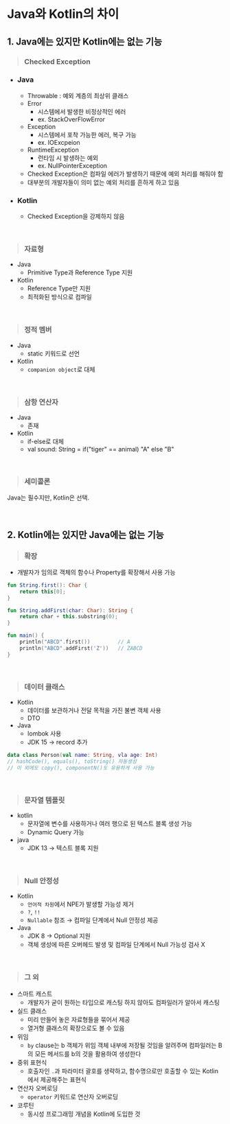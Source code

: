 # Java와 Kotlin의 차이

## 1. Java에는 있지만 Kotlin에는 없는 기능

> ### Checked Exception

- ### Java
  - Throwable : 예외 계층의 최상위 클래스
  - Error
    - 시스템에서 발생한 비정상적인 에러
    - ex. StackOverFlowError
  - Exception
    - 시스템에서 포착 가능한 에러, 복구 가능
    - ex. IOExcpeion
  - RuntimeException
    - 런타임 시 발생하는 예외
    - ex. NullPointerException
  - Checked Exception은 컴파일 에러가 발생하기 때문에 예외 처리를 해줘야 함
  - 대부분의 개발자들이 의미 없는 예외 처리를 흔하게 하고 있음
- ### Kotlin
  - Checked Exception을 강제하지 않음

<br>

> ### 자료형

- Java
  - Primitive Type과 Reference Type 지원
- Kotlin
  - Reference Type만 지원
  - 최적화된 방식으로 컴파일

<br>

> ### 정적 멤버

- Java
  - static 키워드로 선언
- Kotlin
  - `companion object`로 대체

<br>

> ### 삼항 연산자

- Java
  - 존재
- Kotlin
  - if-else로 대체
  - val sound: String = if("tiger" == animal) "A" else "B"

<br>

> ### 세미콜론

Java는 필수지만, Kotlin은 선택.

<br>

## 2. Kotlin에는 있지만 Java에는 없는 기능

> ### 확장

- 개발자가 임의로 객체의 함수나 Property를 확장해서 사용 가능

```kotlin
fun String.first(): Char {
    return this[0];
}

fun String.addFirst(char: Char): String {
    return char + this.substring(0);
}

fun main() {
    println("ABCD".first())         // A
    println("ABCD".addFirst('Z'))   // ZABCD
}
```

<br>

> ### 데이터 클래스

- Kotlin
  - 데이터를 보관하거나 전달 목적을 가진 불변 객체 사용
  - DTO
- Java
  - lombok 사용
  - JDK 15 → record 추가

```kotlin
data class Person(val name: String, vla age: Int)
// hashCode(), equals(), toString() 자동생성
// 이 외에도 copy(), componentN()도 유용하게 사용 가능
```

<br>

> ### 문자열 템플릿

- kotlin
  - 문자열에 변수를 사용하거나 여러 행으로 된 텍스트 블록 생성 가능
  - Dynamic Query 가능
- java
  - JDK 13 → 텍스트 블록 지원

<br>

> ### Null 안정성

- Kotlin
  - `언어적 차원`에서 NPE가 발생할 가능성 제거
  - `?`, `!!`
  - `Nullable` 참조 → 컴파일 단계에서 Null 안정성 제공
- Java
  - JDK 8 → Optional 지원
  - 객체 생성에 따른 오버헤드 발생 및 컴파일 단계에서 Null 가능성 검사 X

<br>

> ### 그 외

- 스마트 캐스트
  - 개발자가 굳이 원하는 타입으로 캐스팅 하지 않아도 컴파일러가 알아서 캐스팅
- 실드 클래스
  - 미리 만들어 놓은 자료형들을 묶어서 제공
  - 열거형 클래스의 확장으로도 볼 수 있음
- 위임
  - `by` clause는 b 객체가 위임 객체 내부에 저장될 것임을 알려주며 컴파일러는 B의 모든 메서드를 b의 것을 활용하여 생성한다
- 중위 표현식
  - 호출자인 `.`과 파라미터 괄호를 생략하고, 함수명으로만 호출할 수 있는 Kotlin에서 제공해주는 표현식
- 연산자 오버로딩
  - `operator` 키워드로 연산자 오버로딩
- 코루틴
  - 동시성 프로그래밍 개념을 Kotlin에 도입한 것
